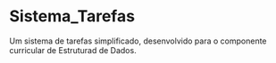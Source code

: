 # Sistema_Tarefas
 Um sistema de tarefas simplificado, desenvolvido para o componente curricular de Estruturad de Dados. 
